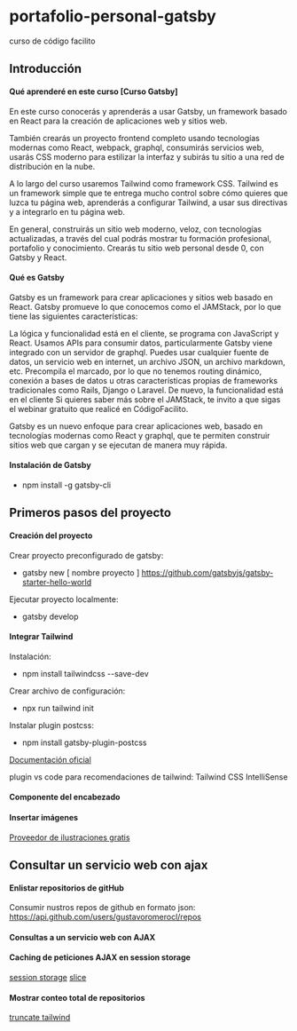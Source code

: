# portafolio-personal-gatsby
curso de código facilito

## Introducción

#### Qué aprenderé en este curso [Curso Gatsby]

En este curso conocerás y aprenderás a usar Gatsby, un framework basado en React para la creación de aplicaciones web y sitios web.

También crearás un proyecto frontend completo usando tecnologías modernas como React, webpack, graphql, consumirás servicios web, usarás CSS moderno para estilizar la interfaz y subirás tu sitio a una red de distribución en la nube.

A lo largo del curso usaremos Tailwind como framework CSS. Tailwind es un framework simple que te entrega mucho control sobre cómo quieres que luzca tu página web, aprenderás a configurar Tailwind, a usar sus directivas y a integrarlo en tu página web.

En general, construirás un sitio web moderno, veloz, con tecnologías actualizadas, a través del cual podrás mostrar tu formación profesional, portafolio y conocimiento. Crearás tu sitio web personal desde 0, con Gatsby y React.


#### Qué es Gatsby 

Gatsby es un framework para crear aplicaciones y sitios web basado en React. Gatsby promueve lo que conocemos como el JAMStack, por lo que tiene las siguientes características:

La lógica y funcionalidad está en el cliente, se programa con JavaScript y React.
Usamos APIs para consumir datos, particularmente Gatsby viene integrado con un servidor de graphql. Puedes usar cualquier fuente de datos, un servicio web en internet, un archivo JSON, un archivo markdown, etc.
Precompila el marcado, por lo que no tenemos routing dinámico, conexión a bases de datos u otras características propias de frameworks tradicionales como Rails, Django o Laravel. De nuevo, la funcionalidad está en el cliente
Si quieres saber más sobre el JAMStack, te invito a que sigas el webinar gratuito que realicé en CódigoFacilito.

Gatsby es un nuevo enfoque para crear aplicaciones web, basado en tecnologías modernas como React y graphql, que te permiten construir sitios web que cargan y se ejecutan de manera muy rápida.

#### Instalación de Gatsby

- npm install -g gatsby-cli

## Primeros pasos del proyecto

#### Creación del proyecto

Crear proyecto preconfigurado de gatsby:

- gatsby new [ nombre proyecto ] https://github.com/gatsbyjs/gatsby-starter-hello-world

Ejecutar proyecto localmente:

- gatsby develop

#### Integrar Tailwind

Instalación:

- npm install tailwindcss --save-dev

Crear archivo de configuración:

- npx run tailwind init

Instalar plugin postcss:

- npm install gatsby-plugin-postcss

[Documentación oficial](https://tailwindcss.com/docs/guides/gatsby)

plugin vs code para recomendaciones de tailwind: Tailwind CSS IntelliSense

#### Componente del encabezado

#### Insertar imágenes

[Proveedor de ilustraciones gratis](https://undraw.co/)

## Consultar un servicio web con ajax

#### Enlistar repositorios de gitHub 

Consumir nustros repos de github en formato json:
https://api.github.com/users/gustavoromerocl/repos

#### Consultas a un servicio web con AJAX

#### Caching de peticiones AJAX en session storage

[session storage](https://developer.mozilla.org/es/docs/Web/API/Window/sessionStorage)
[slice](https://developer.mozilla.org/es/docs/Web/JavaScript/Reference/Global_Objects/Array/slice)

#### Mostrar conteo total de repositorios

[truncate tailwind](https://tailwindcss.com/docs/text-overflow#truncate)